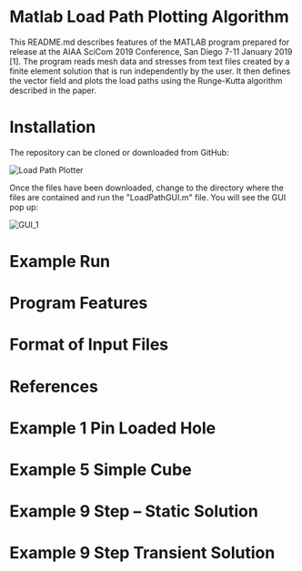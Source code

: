 # Matlab Load Path Plotting Algorithm

This README.md describes features of the MATLAB program prepared for release at the AIAA SciCom 2019 Conference, San Diego 7-11 January 2019 [1]. The program reads mesh data and stresses from text files created by a finite element solution that is run independently by the user. It then defines the vector field and plots the load paths using the Runge-Kutta algorithm described in the paper.

# Installation

The repository can be cloned or downloaded from GitHub:

![Load Path Plotter](https://github.com/GarthPearce/LoadPathMATLAB)

Once the files have been downloaded, change to the directory where the files are contained and run the &quot;LoadPathGUI.m&quot; file. You will see the GUI pop up:

![GUI_1](../markdown/img/gui.png)

# Example Run

# Program Features

# Format of Input Files

# References

# Example 1  Pin Loaded Hole

# Example 5 Simple Cube

# Example 9 Step – Static Solution

# Example 9 Step Transient Solution
